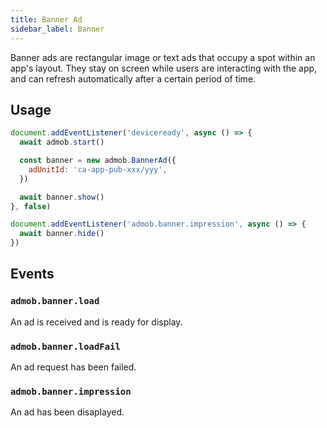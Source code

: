 ```yaml
---
title: Banner Ad
sidebar_label: Banner
---
```


Banner ads are rectangular image or text ads that occupy a spot within an app's layout. They stay on screen while users are interacting with the app, and can refresh automatically after a certain period of time.

## Usage

```js
document.addEventListener('deviceready', async () => {
  await admob.start()

  const banner = new admob.BannerAd({
    adUnitId: 'ca-app-pub-xxx/yyy',
  })

  await banner.show()
}, false)

document.addEventListener('admob.banner.impression', async () => {
  await banner.hide()
})
```

## Events

### `admob.banner.load`

An ad is received and is ready for display.

### `admob.banner.loadFail`

An ad request has been failed.

### `admob.banner.impression`

An ad has been disaplayed.
